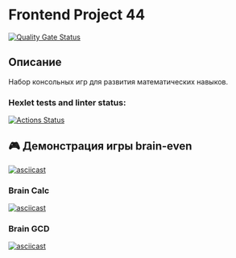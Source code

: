 # Frontend Project 44

[![Quality Gate Status](https://sonarcloud.io/api/project_badges/measure?project=Nikita-imba_frontend-project-44&metric=alert_status)](https://sonarcloud.io/summary/new_code?id=Nikita-imba_frontend-project-44)

## Описание
Набор консольных игр для развития математических навыков.

### Hexlet tests and linter status:
[![Actions Status](https://github.com/Nikita-imba/frontend-project-44/actions/workflows/hexlet-check.yml/badge.svg)](https://github.com/Nikita-imba/frontend-project-44/actions)

## 🎮 Демонстрация игры brain-even

[![asciicast](https://asciinema.org/a/FNuWsFp2gCM2ye6URkKu2XwWq.svg)](https://asciinema.org/a/FNuWsFp2gCM2ye6URkKu2XwWq)

### Brain Calc
[![asciicast](https://asciinema.org/a/rE851Nv205jsNSYQunmSNLgKR.svg)](https://asciinema.org/a/rE851Nv205jsNSYQunmSNLgKR)

### Brain GCD
[![asciicast](https://asciinema.org/a/5bOgbIwF1wSI9Ne3hYyrOWzBG.svg)](https://asciinema.org/a/5bOgbIwF1wSI9Ne3hYyrOWzBG)

